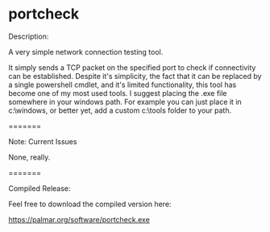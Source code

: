 portcheck
=======

Description:

A very simple network connection testing tool.

It simply sends a TCP packet on the specified port to check if connectivity can be established. Despite it's simplicity, the fact that it can be replaced by a single powershell cmdlet, and it's limited functionality, this tool has become one of my most used tools. I suggest placing the .exe file somewhere in your windows path. For example you can just place it in c:\windows, or better yet, add a custom c:\tools folder to your path.

=======

Note: Current Issues

None, really.

=======

Compiled Release:

Feel free to download the compiled version here:

https://palmar.org/software/portcheck.exe
